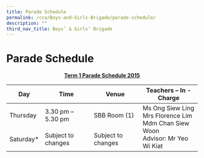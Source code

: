 ```yaml
---
title: Parade Schedule
permalink: /cca/Boys-and-Girls-Brigade/parade-schedule/
description: ""
third_nav_title: Boys’ & Girls’ Brigade
---
```

# Parade Schedule
<p style="text-align: center;"><b><u>Term 1 Parade Schedule 2015</u></b></p>

<table>
<thead>
  <tr>
    <th>Day</th>
    <th>Time</th>
    <th>Venue</th>
    <th>Teachers – In - Charge</th>
  </tr>
</thead>
<tbody>
  <tr>
    <td>Thursday</td>
    <td>3.30 pm – 5.30 pm</td>
    <td>SBB Room (1)</td>
    <td rowspan="2">Ms Ong Siew Ling<br>Mrs Florence Lim<br>Mdm Chan Siew Woon<br>Advisor: Mr Yeo Wi Kiat</td>
  </tr>
  <tr>
    <td>Saturday*</td>
    <td>Subject to changes</td>
    <td>Subject to changes</td>
  </tr>
</tbody>
</table>
